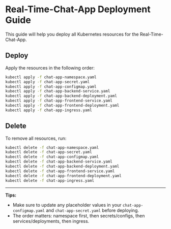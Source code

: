 # Real-Time-Chat-App Deployment Guide

This guide will help you deploy all Kubernetes resources for the Real-Time-Chat-App.

## Deploy

Apply the resources in the following order:

```bash
kubectl apply -f chat-app-namespace.yaml
kubectl apply -f chat-app-secret.yaml
kubectl apply -f chat-app-configmap.yaml
kubectl apply -f chat-app-backend-service.yaml
kubectl apply -f chat-app-backend-deployment.yaml
kubectl apply -f chat-app-frontend-service.yaml
kubectl apply -f chat-app-frontend-deployment.yaml
kubectl apply -f chat-app-ingress.yaml

```

## Delete

To remove all resources, run:

```bash
kubectl delete -f chat-app-namespace.yaml
kubectl delete -f chat-app-secret.yaml
kubectl delete -f chat-app-configmap.yaml
kubectl delete -f chat-app-backend-service.yaml
kubectl delete -f chat-app-backend-deployment.yaml
kubectl delete -f chat-app-frontend-service.yaml
kubectl delete -f chat-app-frontend-deployment.yaml
kubectl delete -f chat-app-ingress.yaml

```

---

**Tips:**

- Make sure to update any placeholder values in your `chat-app-configmap.yaml` and `chat-app-secret.yaml` before deploying.
- The order matters: namespace first, then secrets/configs, then services/deployments, then ingress.
